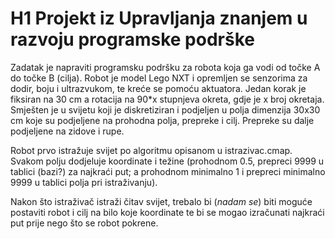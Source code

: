 # H1 Projekt iz Upravljanja znanjem u razvoju programske podrške

Zadatak je napraviti programsku podršku za robota koja ga vodi od točke A do točke B (cilja). Robot je model Lego NXT i opremljen se senzorima za dodir, boju i ultrazvukom, te kreće se pomoću aktuatora. Jedan korak je fiksiran na 30 cm a rotacija na 90*x stupnjeva okreta, gdje je x broj okretaja.
Smješten je u svijetu koji je diskretiziran i podjeljen u polja dimenzija 30x30 cm koje su podjeljene na prohodna polja, prepreke i cilj. Prepreke su dalje podjeljene na zidove i rupe. 

Robot prvo istražuje svijet po algoritmu opisanom u istrazivac.cmap. Svakom polju dodjeluje koordinate i težine (prohodnom 0.5, prepreci 9999 u tablici (bazi?) za najkraći put; a prohodnom minimalno 1 i prepreci minimalno 9999 u tablici polja pri istraživanju). 

Nakon što istraživač istraži čitav svijet, trebalo bi (*nadam se*) biti moguće postaviti robot i cilj na bilo koje koordinate te bi se mogao izračunati najkraći put prije nego što se robot pokrene.